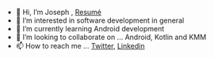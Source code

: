- 👋 Hi, I’m Joseph , [Resumé](https://docs.google.com/document/d/16GU1w9yJtq09msJxYGh6576JJy6UXbBdrpr9GS2bIVo/edit?usp=drivesdk)
- 👀 I’m interested in software development in general
- 🌱 I’m currently learning Android development
- 💞️ I’m looking to collaborate on ... Android, Kotlin and KMM
- 📫 How to reach me ... [Twitter](https://twitter.com/LazySadist), [Linkedin](https://www.linkedin.com/in/joseph-timothy-a4778320b/)
<!---
J-cart/J-cart is a ✨ special ✨ repository because its `README.md` (this file) appears on your GitHub profile.
You can click the Preview link to take a look at your changes.
--->

